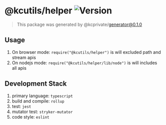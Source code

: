 # @kcutils/helper ![Version][pkg_version]

> This package was generated by @kcprivate/generator@0.1.0

## Usage

1. On browser mode: `require("@kcutils/helper")` is will excluded path and stream apis
2. On nodejs mode: `require("@kcutils/helper/lib/node")` is will includes all apis

## Development Stack

1. primary language: `typescript`
2. build and compile: `rollup`
3. test: `jest`
4. mutator test: `stryker-mutator`
5. code style: `eslint`

[pkg_version]: https://img.shields.io/github/package-json/v/kamontat/kcutils?filename=packages%2Fpublic%2Fhelper%2Fpackage.json&style=flat-square
